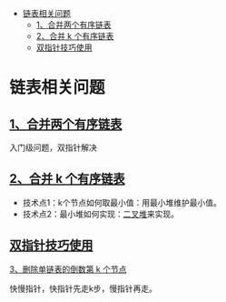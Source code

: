 <!--
 * @Author: Zhanglei
 * @Date: 2021-12-14 00:35:41
 * @LastEditors: Zhanglei
 * @LastEditTime: 2021-12-14 22:54:02
 * @Description: 链表相关问题笔记
-->
- [链表相关问题](#链表相关问题)
  - [1、合并两个有序链表](#1合并两个有序链表)
  - [2、合并 k 个有序链表](#2合并-k-个有序链表)
  - [双指针技巧使用](#双指针技巧使用)


# 链表相关问题


## [1、合并两个有序链表](https://leetcode-cn.com/problems/merge-two-sorted-lists/)


入门级问题，双指针解决

## [2、合并 k 个有序链表](https://leetcode-cn.com/problems/merge-k-sorted-lists/)

- 技术点1：k个节点如何取最小值：用最小堆维护最小值。
- 技术点2：最小堆如何实现：[二叉堆](二叉堆整理.md)来实现。

## [双指针技巧使用](双指针技巧使用.md)

[3、删除单链表的倒数第 k 个节点](https://leetcode-cn.com/problems/remove-nth-node-from-end-of-list/)

快慢指针，快指针先走k步，慢指针再走。







